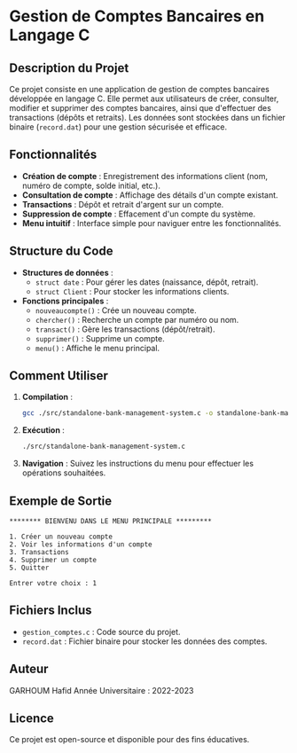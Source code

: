
# Gestion de Comptes Bancaires en Langage C

## Description du Projet
Ce projet consiste en une application de gestion de comptes bancaires développée en langage C. Elle permet aux utilisateurs de créer, consulter, modifier et supprimer des comptes bancaires, ainsi que d'effectuer des transactions (dépôts et retraits). Les données sont stockées dans un fichier binaire (`record.dat`) pour une gestion sécurisée et efficace.

## Fonctionnalités
- **Création de compte** : Enregistrement des informations client (nom, numéro de compte, solde initial, etc.).
- **Consultation de compte** : Affichage des détails d'un compte existant.
- **Transactions** : Dépôt et retrait d'argent sur un compte.
- **Suppression de compte** : Effacement d'un compte du système.
- **Menu intuitif** : Interface simple pour naviguer entre les fonctionnalités.

## Structure du Code
- **Structures de données** :
  - `struct date` : Pour gérer les dates (naissance, dépôt, retrait).
  - `struct Client` : Pour stocker les informations clients.
- **Fonctions principales** :
  - `nouveaucompte()` : Crée un nouveau compte.
  - `chercher()` : Recherche un compte par numéro ou nom.
  - `transact()` : Gère les transactions (dépôt/retrait).
  - `supprimer()` : Supprime un compte.
  - `menu()` : Affiche le menu principal.

## Comment Utiliser
1. **Compilation** :
   ```bash
   gcc ./src/standalone-bank-management-system.c -o standalone-bank-management-system
   ```
2. **Exécution** :
   ```bash
   ./src/standalone-bank-management-system.c
   ```

3. **Navigation** :
   Suivez les instructions du menu pour effectuer les opérations souhaitées.

## Exemple de Sortie
```
******** BIENVENU DANS LE MENU PRINCIPALE *********

1. Créer un nouveau compte
2. Voir les informations d'un compte
3. Transactions
4. Supprimer un compte
5. Quitter

Entrer votre choix : 1
```

## Fichiers Inclus
- `gestion_comptes.c` : Code source du projet.
- `record.dat` : Fichier binaire pour stocker les données des comptes.

## Auteur
GARHOUM Hafid
Année Universitaire : 2022-2023

## Licence
Ce projet est open-source et disponible pour des fins éducatives.
